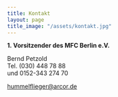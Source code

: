 ```yaml
---
title: Kontakt
layout: page
title_image: "/assets/kontakt.jpg"
---
```


**1. Vorsitzender des MFC Berlin e.V.**

Bernd Petzold<br>
Tel. (030) 448 78 88<br>
und 0152-343 274 70

<hummelflieger@arcor.de>
